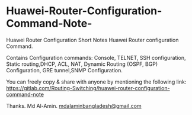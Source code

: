 # Huawei-Router-Configuration-Command-Note-
Huawei Router Configuration Short Notes
Huawei Router configuration Command.

Contains Configuration commands: Console, TELNET, SSH configuration, 
Static routing,DHCP, ACL, NAT, Dynamic Routing (OSPF, BGP) Configuration,
GRE tunnel,SNMP Configuration.

You can freely copy & share with anyone by mentioning the following link:
https://gitlab.com/Routing-Switching/huawei-router-configuration-command-note

Thanks.
Md Al-Amin.
mdalaminbangladesh@gmail.com
